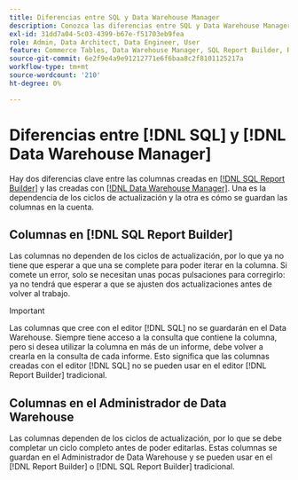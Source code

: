 ```yaml
---
title: Diferencias entre SQL y Data Warehouse Manager
description: Conozca las diferencias entre SQL y Data Warehouse Manager.
exl-id: 31dd7a04-5c03-4399-b67e-f51703eb9fea
role: Admin, Data Architect, Data Engineer, User
feature: Commerce Tables, Data Warehouse Manager, SQL Report Builder, Reports
source-git-commit: 6e2f9e4a9e91212771e6f6baa8c2f8101125217a
workflow-type: tm+mt
source-wordcount: '210'
ht-degree: 0%

---
```


# Diferencias entre [!DNL SQL] y [!DNL Data Warehouse Manager]

Hay dos diferencias clave entre las columnas creadas en [[!DNL SQL Report Builder]](../dev-reports/sql-rpt-bldr.md) y las creadas con [[!DNL Data Warehouse Manager]](../data-warehouse-mgr/creating-calculated-columns.md). Una es la dependencia de los ciclos de actualización y la otra es cómo se guardan las columnas en la cuenta.

## Columnas en [!DNL SQL Report Builder]

Las columnas no dependen de los ciclos de actualización, por lo que ya no tiene que esperar a que una se complete para poder iterar en la columna. Si comete un error, solo se necesitan unas pocas pulsaciones para corregirlo: ya no tendrá que esperar a que se ajusten dos actualizaciones antes de volver al trabajo.

>[!IMPORTANT]
>
>Las columnas que cree con el editor [!DNL SQL] no se guardarán en el Data Warehouse. Siempre tiene acceso a la consulta que contiene la columna, pero si desea utilizar la columna en más de un informe, debe volver a crearla en la consulta de cada informe. Esto significa que las columnas creadas con el editor [!DNL SQL] no se pueden usar en el editor [!DNL Report Builder] tradicional.

## Columnas en el Administrador de Data Warehouse

Las columnas dependen de los ciclos de actualización, por lo que se debe completar un ciclo completo antes de poder editarlas. Estas columnas se guardan en el Administrador de Data Warehouse y se pueden usar en el [!DNL Report Builder] o [!DNL SQL Report Builder] tradicional.

